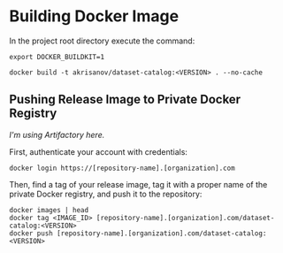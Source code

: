 # Building Docker Image

In the project root directory execute the command:

```shell
export DOCKER_BUILDKIT=1

docker build -t akrisanov/dataset-catalog:<VERSION> . --no-cache
```

## Pushing Release Image to Private Docker Registry

_I'm using Artifactory here._

First, authenticate your account with credentials:

```shell
docker login https://[repository-name].[organization].com
```

Then, find a tag of your release image, tag it with a proper name of the private Docker registry,
and push it to the repository:

```shell
docker images | head
docker tag <IMAGE_ID> [repository-name].[organization].com/dataset-catalog:<VERSION>
docker push [repository-name].[organization].com/dataset-catalog:<VERSION>
```
